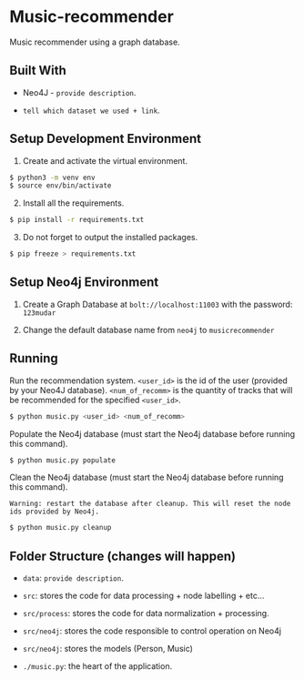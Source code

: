 # Music-recommender

Music recommender using a graph database.

## Built With

- Neo4J - `provide description`.

- `tell which dataset we used + link`.

## Setup Development Environment

1. Create and activate the virtual environment.

```bash
$ python3 -m venv env
$ source env/bin/activate
```

2. Install all the requirements.

```bash
$ pip install -r requirements.txt
```

3. Do not forget to output the installed packages.

```bash
$ pip freeze > requirements.txt
```

## Setup Neo4j Environment

1. Create a Graph Database at `bolt://localhost:11003` with the password: `123mudar`

2. Change the default database name from `neo4j` to `musicrecommender`

## Running

Run the recommendation system. `<user_id>` is the id of the user (provided by your Neo4J database). `<num_of_recomm>` is the quantity of tracks that will be recommended for the specified `<user_id>`.
```bash
$ python music.py <user_id> <num_of_recomm>
```

Populate the Neo4j database (must start the Neo4j database before running this command).
```bash
$ python music.py populate
```

Clean the Neo4j database (must start the Neo4j database before running this command).

`Warning: restart the database after cleanup. This will reset the node ids provided by Neo4j.`
```bash
$ python music.py cleanup
```
## Folder Structure (changes will happen)

- `data`: `provide description`.

- `src`: stores the code for data processing + node labelling + etc...

- `src/process`: stores the code for data normalization + processing.

- `src/neo4j`: stores the code responsible to control operation on Neo4j

- `src/neo4j`: stores the models (Person, Music)

- `./music.py`: the heart of the application.
